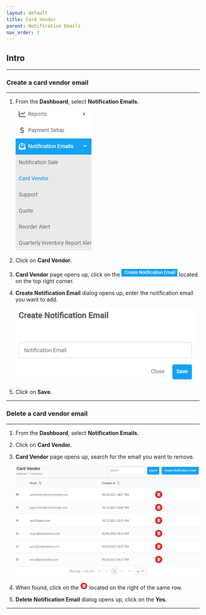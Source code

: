 ```yaml
---
layout: default
title: Card Vendor
parent: Notification Emails
nav_order: 2
---
```


## Intro

---

### Create a card vendor email

---

1. From the **Dashboard**, select **Notification Emails.**

   ![notification_dashboard](../../images/cardvendor/cardvendor_dashboard.png)

2. Click on **Card Vendor.**
3. **Card Vendor** page opens up, click on the ![create_notification_email](../../images/buttons/createnotificationemail.png) located on the top right corner.
4. **Create Notification Email** dialog opens up, enter the notification email you want to add.

   ![create_notification_email](../../images/cardvendor/creatnotificationemail.png)

5. Click on **Save.**

---

### Delete a card vendor email

---

1. From the **Dashboard**, select **Notification Emails.**
2. Click on **Card Vendor.**
3. **Card Vendor** page opens up, search for the email you want to remove.

   ![cardvendor_page](../../images/cardvendor/cardvendor_page.png)

4. When found, click on the ![delete_button](../../images/buttons/delete_2.png) located on the right of the same row.

5. **Delete Notification Email** dialog opens up, click on the **Yes.**

---
